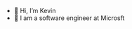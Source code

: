 - 👋 Hi, I’m Kevin
- 👀 I am a software engineer at Microsft 

<!---
kwonus-msft/kwonus-msft is a ✨ special ✨ repository because its `README.md` (this file) appears on your GitHub profile.
You can click the Preview link to take a look at your changes.
--->
